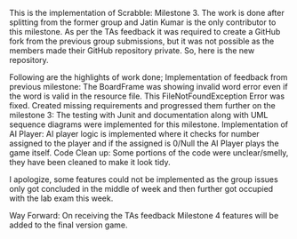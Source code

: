 This is the implementation of Scrabble: Milestone 3. The work is done after splitting from the former group and Jatin Kumar is the only contributor to this milestone. As per the TAs feedback it was required to create a GitHub fork from the previous group submissions, but it was not possible as the members made their GitHub repository private. So, here is the new repository.

Following are the highlights of work done;
Implementation of feedback from previous milestone: The BoardFrame was showing invalid word error even if the word is valid in the resource file. This FileNotFoundException Error was fixed.
Created missing requirements and progressed them further on the milestone 3: The testing with Junit and documentation along with UML sequence diagrams were implemented for this milestone.
Implementation of AI Player: AI player logic is implemented where it checks for number assigned to the player and if the assigned is 0/Null the AI Player plays the game itself.
Code Clean up: Some portions of the code were unclear/smelly, they have been cleaned to make it look tidy.

I apologize, some features could not be implemented as the group issues only got concluded in the middle of week and then further got occupied with the lab exam this week.

Way Forward: On receiving the TAs feedback Milestone 4 features will be added to the final version game. 
